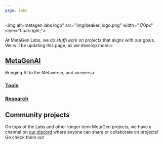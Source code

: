 ```yaml
---
page: labs
---
```


<img alt=metagen labs logo" src="img/beaker_logo.png" width="170px" style="float:right;">

At MetaGen Labs, we *do stuff*/*work on projects* that aligns with our goals. We will be updating this page, as we develop more:>


## [MetaGenAI](/ai)

Bringing AI to the Metaverse, and viceversa
                                                                                        
### [Tools](/tools)

### [Research](/research)

## Community projects

On tops of the Labs and other longer term MetaGen projects, we have a channel on [our discord](/discord) where anyone can share or collaborate on projects! Go check them out
